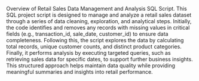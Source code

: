 Overview of Retail Sales Data Management and Analysis SQL Script.  This SQL project script is designed to manage and analyze a retail sales dataset through a series of data cleaning, exploration, and analytical steps. Initially, the code identifies and removes any records with missing values in critical fields (e.g., transaction_id, sale_date, customer_id) to ensure data completeness. Following this, the script explores the data by calculating total records, unique customer counts, and distinct product categories. Finally, it performs analysis by executing targeted queries, such as retrieving sales data for specific dates, to support further business insights. This structured approach helps maintain data quality while providing meaningful summaries and insights into retail performance.
